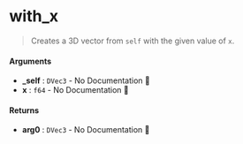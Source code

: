 # with\_x

>  Creates a 3D vector from `self` with the given value of `x`.

#### Arguments

- **\_self** : `DVec3` \- No Documentation 🚧
- **x** : `f64` \- No Documentation 🚧

#### Returns

- **arg0** : `DVec3` \- No Documentation 🚧